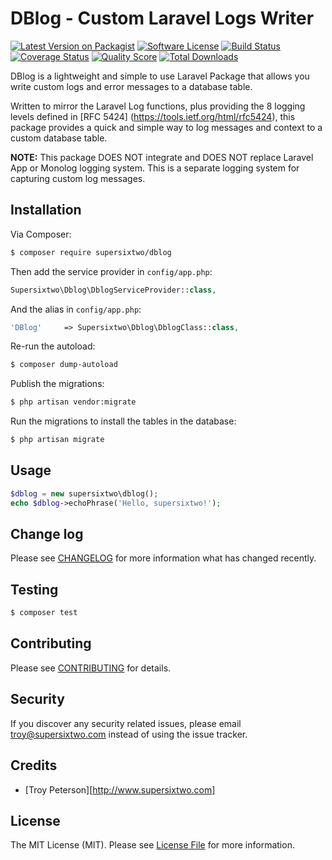 # DBlog - Custom Laravel Logs Writer 

[![Latest Version on Packagist][ico-version]][link-packagist]
[![Software License][ico-license]](LICENSE.md)
[![Build Status][ico-travis]][link-travis]
[![Coverage Status][ico-scrutinizer]][link-scrutinizer]
[![Quality Score][ico-code-quality]][link-code-quality]
[![Total Downloads][ico-downloads]][link-downloads]

DBlog is a lightweight and simple to use Laravel Package that allows you write custom logs and error messages to a database table.

Written to mirror the Laravel Log functions, plus providing the 8 logging levels defined in [RFC 5424] (https://tools.ietf.org/html/rfc5424), this package provides a quick and simple way to log messages and context to a custom database table.  

__NOTE:__  This package DOES NOT integrate and DOES NOT replace Laravel App or Monolog logging system. This is a separate logging system for capturing custom log messages. 

## Installation

Via Composer:

``` bash
$ composer require supersixtwo/dblog
```

Then add the service provider in `config/app.php`:

``` php
Supersixtwo\Dblog\DblogServiceProvider::class,
```

And the alias in `config/app.php`:

``` php
'DBlog'		=> Supersixtwo\Dblog\DblogClass::class,
```

Re-run the autoload:

``` bash
$ composer dump-autoload
```

Publish the migrations:

``` bash
$ php artisan vendor:migrate
```

Run the migrations to install the tables in the database:

``` bash
$ php artisan migrate
```

## Usage

``` php
$dblog = new supersixtwo\dblog();
echo $dblog->echoPhrase('Hello, supersixtwo!');
```

## Change log

Please see [CHANGELOG](CHANGELOG.md) for more information what has changed recently.

## Testing

``` bash
$ composer test
```

## Contributing

Please see [CONTRIBUTING](CONTRIBUTING.md) for details.

## Security

If you discover any security related issues, please email troy@supersixtwo.com instead of using the issue tracker.

## Credits

- [Troy Peterson][http://www.supersixtwo.com]

## License

The MIT License (MIT). Please see [License File](LICENSE.md) for more information.

[ico-version]: https://img.shields.io/packagist/v/supersixtwo/dblog.svg?style=flat-square
[ico-license]: https://img.shields.io/badge/license-MIT-brightgreen.svg?style=flat-square
[ico-travis]: https://img.shields.io/travis/thephpsupersixtwo/dblog/master.svg?style=flat-square
[ico-scrutinizer]: https://img.shields.io/scrutinizer/coverage/g/thephpsupersixtwo/dblog.svg?style=flat-square
[ico-code-quality]: https://img.shields.io/scrutinizer/g/thephpsupersixtwo/dblog.svg?style=flat-square
[ico-downloads]: https://img.shields.io/packagist/dt/supersixtwo/dblog.svg?style=flat-square

[link-packagist]: https://packagist.org/packages/supersixtwo/dblog
[link-travis]: https://travis-ci.org/thephpsupersixtwo/dblog
[link-scrutinizer]: https://scrutinizer-ci.com/g/thephpsupersixtwo/dblog/code-structure
[link-code-quality]: https://scrutinizer-ci.com/g/thephpsupersixtwo/dblog
[link-downloads]: https://packagist.org/packages/supersixtwo/dblog
[link-author]: https://github.com/supersixtwo
[link-contributors]: ../../contributors

